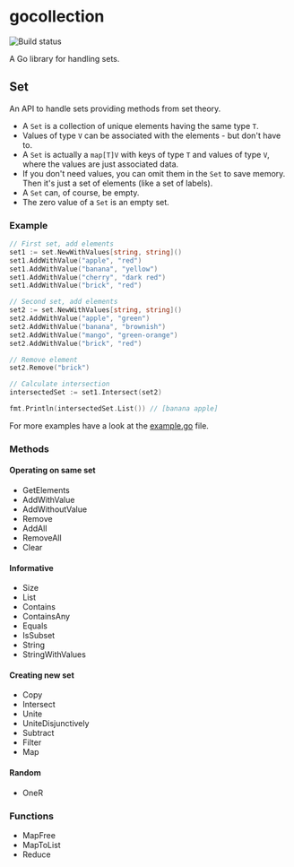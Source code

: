 # gocollection

![Build status](https://github.com/tztz/gocollection/actions/workflows/build.yml/badge.svg)

A Go library for handling sets.

## Set

An API to handle sets providing methods from set theory.

- A `Set` is a collection of unique elements having the same type `T`.
- Values of type `V` can be associated with the elements - but don't have to.
- A `Set` is actually a `map[T]V` with keys of type `T` and values of type `V`, where the values are just associated data.
- If you don't need values, you can omit them in the `Set` to save memory. Then it's just a set of elements (like a set of labels).
- A `Set` can, of course, be empty.
- The zero value of a `Set` is an empty set.

### Example

```go
// First set, add elements
set1 := set.NewWithValues[string, string]()
set1.AddWithValue("apple", "red")
set1.AddWithValue("banana", "yellow")
set1.AddWithValue("cherry", "dark red")
set1.AddWithValue("brick", "red")

// Second set, add elements
set2 := set.NewWithValues[string, string]()
set2.AddWithValue("apple", "green")
set2.AddWithValue("banana", "brownish")
set2.AddWithValue("mango", "green-orange")
set2.AddWithValue("brick", "red")

// Remove element
set2.Remove("brick")

// Calculate intersection
intersectedSet := set1.Intersect(set2)

fmt.Println(intersectedSet.List()) // [banana apple]
```

For more examples have a look at the [example.go](/internal/example/example.go) file.

### Methods

#### Operating on same set

- GetElements
- AddWithValue
- AddWithoutValue
- Remove
- AddAll
- RemoveAll
- Clear

#### Informative

- Size
- List
- Contains
- ContainsAny
- Equals
- IsSubset
- String
- StringWithValues

#### Creating new set

- Copy
- Intersect
- Unite
- UniteDisjunctively
- Subtract
- Filter
- Map

#### Random

- OneR

### Functions

- MapFree
- MapToList
- Reduce
